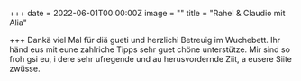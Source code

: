 +++
date = 2022-06-01T00:00:00Z
image = ""
title = "Rahel & Claudio mit Alia"

+++
Dankä viel Mal für diä gueti und herzlichi Betreuig im Wuchebett. Ihr händ eus mit eune zahlriche Tipps sehr guet chöne unterstütze. Mir sind so froh gsi eu, i dere sehr ufregende und au herusvordernde Ziit, a eusere Siite zwüsse.